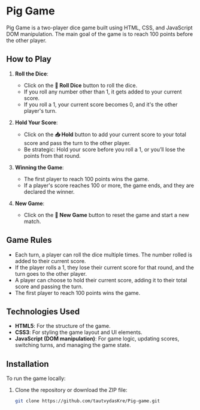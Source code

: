 # Pig Game

Pig Game is a two-player dice game built using HTML, CSS, and JavaScript DOM manipulation. The main goal of the game is to reach 100 points before the other player.

## How to Play

1. **Roll the Dice**: 
   - Click on the **🎲 Roll Dice** button to roll the dice.
   - If you roll any number other than 1, it gets added to your current score.
   - If you roll a 1, your current score becomes 0, and it's the other player's turn.

2. **Hold Your Score**: 
   - Click on the **📥 Hold** button to add your current score to your total score and pass the turn to the other player.
   - Be strategic: Hold your score before you roll a 1, or you’ll lose the points from that round.

3. **Winning the Game**:
   - The first player to reach 100 points wins the game.
   - If a player's score reaches 100 or more, the game ends, and they are declared the winner.

4. **New Game**:
   - Click on the **🔄 New Game** button to reset the game and start a new match.

## Game Rules

- Each turn, a player can roll the dice multiple times. The number rolled is added to their current score.
- If the player rolls a 1, they lose their current score for that round, and the turn goes to the other player.
- A player can choose to hold their current score, adding it to their total score and passing the turn.
- The first player to reach 100 points wins the game.

## Technologies Used

- **HTML5**: For the structure of the game.
- **CSS3**: For styling the game layout and UI elements.
- **JavaScript (DOM manipulation)**: For game logic, updating scores, switching turns, and managing the game state.

## Installation

To run the game locally:

1. Clone the repository or download the ZIP file:
   ```bash
   git clone https://github.com/tautvydasKre/Pig-game.git
